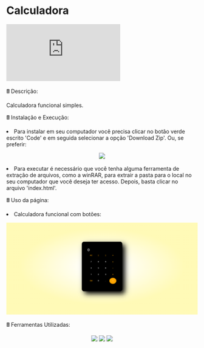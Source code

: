 # Calculadora

![](https://img.shields.io/github/size/RaquelCCabral/calculadora/index.html?style=flat)

<label> 🖩 Descrição:

<p> Calculadora funcional simples.

<label> 🖩 Instalação e Execução:

<li> Para instalar em seu computador você precisa clicar no botão verde escrito 'Code' e em seguida selecionar a opção 'Download Zip'. Ou, se preferir:
<p align = 'center'><a href="https://github.com/RaquelCCabral/Calculadora/archive/refs/heads/main.zip" target="_blank"><img src="https://img.shields.io/badge/-Download-%230077B5?style=for-the-badgelogoColor=white" target="_blank"></a>
<li> Para executar é necessário que você tenha alguma ferramenta de extração de arquivos, como a winRAR, para extrair a pasta para o local no seu computador
que você deseja ter acesso. Depois, basta clicar no arquivo 'index.html'.

<label> 🖩 Uso da página: 

<li> Calculadora funcional com botões:

<p><img src = 'calculadora.png'>


<label> 🖩 Ferramentas Utilizadas:
<p align="center">
<img src="https://img.shields.io/badge/html5-%23E34F26.svg?style=for-the-badge&logo=html5&logoColor=white">
<img src="https://img.shields.io/badge/css3-%231572B6.svg?style=for-the-badge&logo=css3&logoColor=white">
<img src="https://img.shields.io/badge/javascript-%23323330.svg?style=for-the-badge&logo=javascript&logoColor=%23F7DF1E">
</p>

